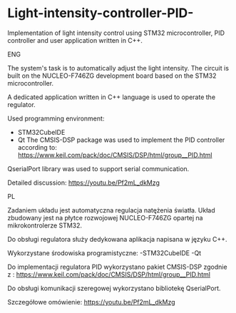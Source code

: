# Light-intensity-controller-PID-
Implementation of light intensity control using STM32 microcontroller, PID controller and user application written in C++.

ENG

The system's task is to automatically adjust the light intensity.
The circuit is built on the NUCLEO-F746ZG development board based on the STM32 microcontroller.

A dedicated application written in C++ language is used to operate the regulator.

Used programming environment:
- STM32CubeIDE
- Qt
The CMSIS-DSP package was used to implement the PID controller according to: https://www.keil.com/pack/doc/CMSIS/DSP/html/group__PID.html

QserialPort library was used to support serial communication.

Detailed discussion: https://youtu.be/Pf2mL_dkMzg

PL

Zadaniem układu jest automatyczna regulacja natężenia światła.
Układ zbudowany jest na płytce rozwojowej NUCLEO-F746ZG opartej na mikrokontrolerze STM32.

Do obsługi regulatora służy dedykowana aplikacja napisana w języku C++.

Wykorzystane środowiska programistyczne:
-STM32CubeIDE
-Qt

Do implementacji regulatora PID wykorzystano pakiet CMSIS-DSP zgodnie z : https://www.keil.com/pack/doc/CMSIS/DSP/html/group__PID.html

Do obsługi komunikacji szeregowej wykorzystano bibliotekę QserialPort.

Szczegółowe omówienie: https://youtu.be/Pf2mL_dkMzg
